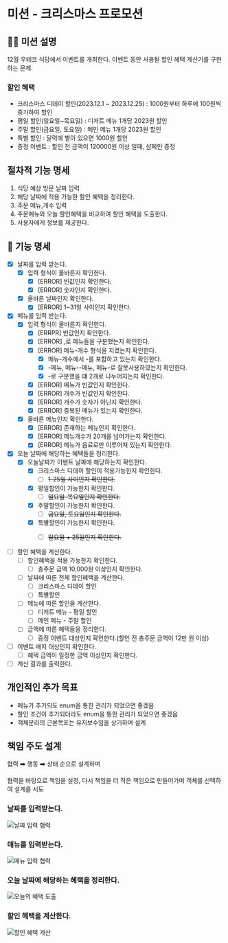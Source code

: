 # 미션 - 크리스마스 프로모션

## 🧑‍💻 미션 설명

12월 우테코 식당에서 이벤트를 개최한다.
이벤트 동안 사용될 할인 헤택 계산기를 구현하는 문제.

### 할인 혜택

- 크리스마스 디데이 할인(2023.12.1 ~ 2023.12.25) : 1000원부터 하루에 100원씩 증가하여 할인
- 평일 할인(일요일~목요일) : 디저트 메뉴 1개당 2023원 할인
- 주말 할인(금요일, 토요일) : 메인 메뉴 1개당 2023원 할인
- 특별 할인 : 달력에 별이 있으면 1000원 할인
- 증정 이벤트 : 할인 전 금액이 120000원 이상 일때, 샴페인 증정

## 절차적 기능 명세

1. 식당 예상 방문 날짜 입력
2. 해당 날짜에 적용 가능한 할인 혜택을 정리한다.
3. 주문 메뉴,개수 입력
4. 주문메뉴와 오늘 할인혜택을 비교하여 할인 혜택을 도출한다.
5. 사용자에게 정보를 제공한다.

## 📝 기능 명세

- [X] 날짜를 입력 받는다.
    - [X] 입력 형식이 올바른지 확인한다.
        - [X] [ERROR] 빈값인지 확인한다.
        - [X] [ERROR] 숫자인지 확인한다.
    - [X] 올바른 날짜인지 확인한다.
        - [x] [ERROR] 1~31일 사이인지 확인한다.
- [X] 메뉴를 입력 받는다.
    - [X] 입력 형식이 올바른지 확인한다.
        - [X] [ERRPR] 빈값인지 확인한다.
        - [X] [ERROR] ,로 메뉴들을 구분했는지 확인한다.
        - [X] [ERROR] 메뉴-개수 형식을 지켰는지 확인한다.
            - [X] 메뉴-개수에서 -를 포함하고 있는지 확인한다.
            - [X] -메뉴, 메뉴--메뉴, 메뉴-로 잘못사용하였는지 확인한다.
            - [X] -로 구분했을 떄 2개로 나누어지는지 확인한다.
        - [X] [ERROR] 메뉴가 빈값인지 확인한다.
        - [X] [ERROR] 개수가 빈값인지 확인한다.
        - [X] [ERROR] 개수가 숫자가 아닌지 확인한다.
        - [X] [ERROR] 중복된 메뉴가 있는지 확인한다.
    - [X] 올바른 메뉴인지 확인한다.
        - [X] [ERROR] 존재하는 메뉴인지 확인한다.
        - [X] [ERROR] 메뉴개수가 20개를 넘어가는지 확인한다.
        - [X] [ERROR] 메뉴가 음료로만 이루어져 있는지 확인한다.

- [X] 오늘 날짜에 해당하는 혜택들을 정리한다.
    - [X] 오늘날짜가 이밴트 날짜에 해당하는지 확인한다.
        - [X] 크리스마스 디데이 할인이 적용가능한지 확인한다.
            - [ ] ~~1-25일 사이인지 확인한다.~~
        - [X] 평일할인이 가능한지 확인한다.
            - [ ] ~~일요일-목요일인지 확인한다.~~
        - [X] 주말할인이 가능한지 확인한다.
            - [ ] ~~금요일, 토요일인지 확인한다.~~
        - [X] 특별할인이 가능한지 확인한다.
            - [ ] ~~일요일 + 25일인지 확인한다.~~


- [ ] 할인 혜택을 계산한다.
    - [ ] 할인혜택을 적용 가능한지 확인한다.
        - [ ] 총주문 금액 10,000원 이상인지 확인한다.
    - [ ] 날짜에 따른 전체 할인혜택을 계산한다.
        - [ ] 크리스마스 디데이 할인
        - [ ] 특별할인
    - [ ] 메뉴에 따른 할인을 계산한다.
        - [ ] 디저트 메뉴 - 평일 할인
        - [ ] 메인 메뉴 - 주말 할인
    - [ ] 금액에 따른 혜택들을 정리한다.
        - [ ] 증정 이벤트 대상인지 확인한다.(할인 전 총주문 금액이 12만 원 이상)

- [ ] 이벤트 배지 대상인지 확인한다.
    - [ ] 혜택 금액이 일정한 금액 이상인지 확인한다.

- [ ] 계산 결과를 출력한다.

## 개인적인 추가 목표

- 메뉴가 추가되도 enum을 통한 관리가 되었으면 좋겠음
- 할인 조건이 추가되더라도 enum을 통한 관리가 되었으면 좋겠음
- 객체분리의 근본목표는 유지보수임을 상기하며 설계

## 책임 주도 설계

협력 ➡️ 행동 ➡️ 상태 순으로 설계하며

협력을 바탕으로 책임을 설정, 다시 책임을 더 작은 책임으로 만들어가며 객체를 선택하여 설계를 시도

### 날짜를 입력받는다.

![날짜 입력 협력](./dateInput.png)

### 매뉴를 입력받는다.

![메뉴 입력 협력](./menuInput.png)

### 오늘 날짜에 해당하는 혜택을 정리한다.

![오늘의 혜택 도출](./calculateTodayBenefit.png)

### 할인 헤택을 계산한다.

![할인 혜택 계산](./calculatePrice.png)